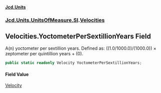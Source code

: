 #### [Jcd.Units](index.md 'index')
### [Jcd.Units.UnitsOfMeasure.SI](Jcd.Units.UnitsOfMeasure.SI.md 'Jcd.Units.UnitsOfMeasure.SI').[Velocities](Velocities.md 'Jcd.Units.UnitsOfMeasure.SI.Velocities')

## Velocities.YoctometerPerSextillionYears Field

A(n) yoctometer per sextillion years. Defined as: ((1.0/1000.0)/(1000.0)) × zeptometer per quintillion years + (0).

```csharp
public static readonly Velocity YoctometerPerSextillionYears;
```

#### Field Value
[Velocity](Velocity.md 'Jcd.Units.UnitTypes.Velocity')